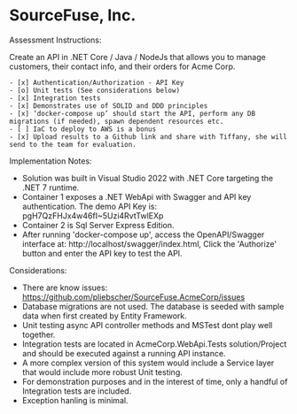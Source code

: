 # SourceFuse, Inc. 

Assessment Instructions: 

Create an API in .NET Core / Java / NodeJs that allows you to manage customers, their contact info, and their orders for Acme Corp.

    - [x] Authentication/Authorization - API Key
    - [o] Unit tests (See considerations below)
    - [x] Integration tests
    - [x] Demonstrates use of SOLID and DDD principles
    - [x] ‘docker-compose up’ should start the API, perform any DB migrations (if needed), spawn dependent resources etc.
    - [ ] IaC to deploy to AWS is a bonus
    - [x] Upload results to a Github link and share with Tiffany, she will send to the team for evaluation.

Implementation Notes:

- Solution was built in Visual Studio 2022 with .NET Core targeting the .NET 7 runtime.
- Container 1 exposes a .NET WebApi with Swagger and API key authentication. The demo API Key is: pgH7QzFHJx4w46fI~5Uzi4RvtTwlEXp
- Container 2 is Sql Server Express Edition.
- After running 'docker-compose up', access the OpenAPI/Swagger interface at: http://localhost/swagger/index.html, Click the 'Authorize' button and enter the API key to test the API.

Considerations:

- There are know issues: https://github.com/pliebscher/SourceFuse.AcmeCorp/issues
- Database migrations are not used. The database is seeded with sample data when first created by Entity Framework.
- Unit testing async API controller methods and MSTest dont play well together.
- Integration tests are located in AcmeCorp.WebApi.Tests solution/Project and should be executed against a running API instance.
- A more complex version of this system would include a Service layer that would include more robust Unit testing.
- For demonstration purposes and in the interest of time, only a handful of Integration tests are included.
- Exception hanling is minimal.


